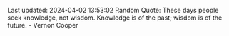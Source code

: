 Last updated: 2024-04-02 13:53:02
Random Quote: These days people seek knowledge, not wisdom. Knowledge is of the past; wisdom is of the future. - Vernon Cooper